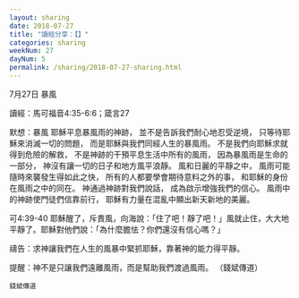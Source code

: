 ```yaml
---
layout: sharing
date: 2018-07-27
title: "讀經分享：【】"
categories: sharing
weekNum: 27
dayNum: 5
permalink: /sharing/2018-07-27-sharing.html
---
```

7月27日 暴風

讀經：馬可福音4:35-6:6；箴言27

默想：暴風
耶穌平息暴風雨的神跡，
並不是告訴我們耐心地忍受逆境，
只等待耶穌來消滅一切的問題，
而是耶穌與我們同經人生的暴風雨。
不是我們向耶穌求就得到危險的解救，
不是神跡的干預平息生活中所有的風雨，
因為暴風雨是生命的一部分，
神沒有讓一切的日子和地方風平浪靜。
風和日麗的平靜之中，
風雨可能隨時來襲發生得如此之快，
所有的人都要學會期待意料之外的事，
和耶穌的身份在風雨之中的同在。
神通過神跡對我們說話，
成為啟示增強我們的信心。
風雨中的神跡使門徒們信靠前行，
耶穌有力量在混亂中顯出新天新地的美麗。

可4:39-40 耶穌醒了，斥責風，向海說：「住了吧！靜了吧！」風就止住，大大地平靜了。耶穌對他們說：「為什麼膽怯？你們還沒有信心嗎？」

禱告：求神讓我們在人生的風暴中緊抓耶穌，靠著神的能力得平靜。

提醒：神不是只讓我們遠離風雨，而是幫助我們渡過風雨。
（錢斌傳道）

`錢斌傳道`
